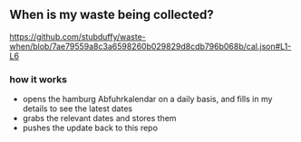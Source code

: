 ## When is my waste being collected?
  https://github.com/stubduffy/waste-when/blob/7ae79559a8c3a6598260b029829d8cdb796b068b/cal.json#L1-L6
  
  ### how it works
  - opens the hamburg Abfuhrkalendar on a daily basis, and fills in my details to see the latest dates
  - grabs the relevant dates and stores them
  - pushes the update back to this repo
  

